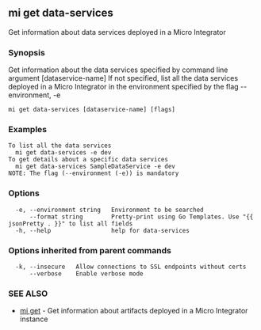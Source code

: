 ## mi get data-services

Get information about data services deployed in a Micro Integrator

### Synopsis

Get information about the data services specified by command line argument [dataservice-name]
If not specified, list all the data services deployed in a Micro Integrator in the environment specified by the flag --environment, -e

```
mi get data-services [dataservice-name] [flags]
```

### Examples

```
To list all the data services
  mi get data-services -e dev
To get details about a specific data services
  mi get data-services SampleDataService -e dev
NOTE: The flag (--environment (-e)) is mandatory
```

### Options

```
  -e, --environment string   Environment to be searched
      --format string        Pretty-print using Go Templates. Use "{{ jsonPretty . }}" to list all fields
  -h, --help                 help for data-services
```

### Options inherited from parent commands

```
  -k, --insecure   Allow connections to SSL endpoints without certs
      --verbose    Enable verbose mode
```

### SEE ALSO

* [mi get](mi_get.md)	 - Get information about artifacts deployed in a Micro Integrator instance

